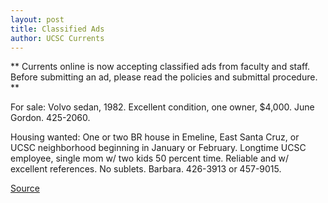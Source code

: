 ```yaml
---
layout: post
title: Classified Ads
author: UCSC Currents
---
```


** Currents online is now accepting classified ads from faculty and staff. Before submitting an ad, please read the policies and submittal procedure. **

For sale: Volvo sedan, 1982. Excellent condition, one owner, $4,000. June Gordon. 425-2060.

Housing wanted: One or two BR house in Emeline, East Santa Cruz, or UCSC neighborhood beginning in January or February. Longtime UCSC employee, single mom w/ two kids 50 percent time. Reliable and w/ excellent references. No sublets. Barbara. 426-3913 or 457-9015.

[Source](http://www1.ucsc.edu/oncampus/currents/97-11-10/classifieds.htm "Permalink to Classified Ads: 11-10-97")
